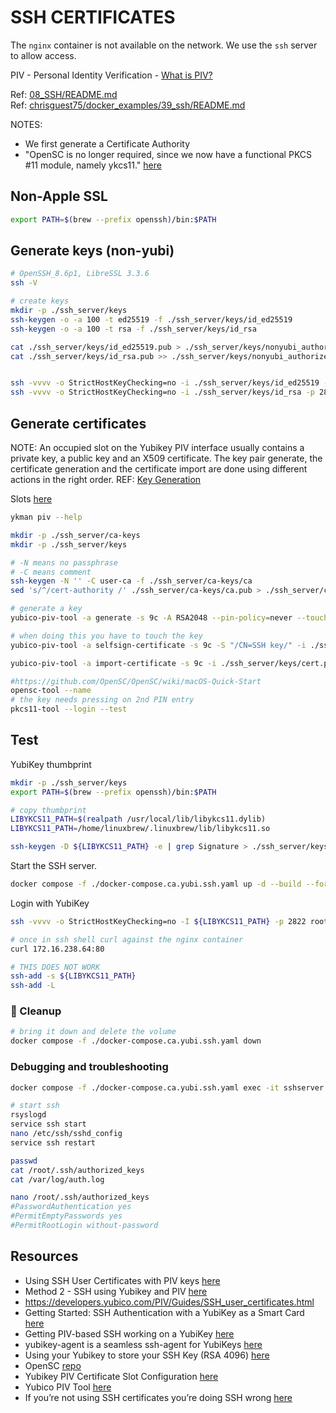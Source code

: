 # SSH CERTIFICATES

The `nginx` container is not available on the network. We use the `ssh` server to allow access.  

PIV - Personal Identity Verification - [What is PIV?](https://developers.yubico.com/PIV/)

Ref: [08_SSH/README.md](../08_SSH/README.md)  
Ref: [chrisguest75/docker_examples/39_ssh/README.md](https://github.com/chrisguest75/docker_examples/tree/master/39_ssh/README.md)  

NOTES:

* We first generate a Certificate Authority
* "OpenSC is no longer required, since we now have a functional PKCS #11 module, namely ykcs11." [here](https://developers.yubico.com/PIV/Guides/SSH_with_PIV_and_PKCS11.html)

## Non-Apple SSL

```sh
export PATH=$(brew --prefix openssh)/bin:$PATH  
```

## Generate keys (non-yubi)

```sh
# OpenSSH_8.6p1, LibreSSL 3.3.6
ssh -V 

# create keys
mkdir -p ./ssh_server/keys
ssh-keygen -o -a 100 -t ed25519 -f ./ssh_server/keys/id_ed25519 
ssh-keygen -o -a 100 -t rsa -f ./ssh_server/keys/id_rsa 

cat ./ssh_server/keys/id_ed25519.pub > ./ssh_server/keys/nonyubi_authorized_keys
cat ./ssh_server/keys/id_rsa.pub >> ./ssh_server/keys/nonyubi_authorized_keys


ssh -vvvv -o StrictHostKeyChecking=no -i ./ssh_server/keys/id_ed25519 -p 2822 root@0.0.0.0
ssh -vvvv -o StrictHostKeyChecking=no -i ./ssh_server/keys/id_rsa -p 2822 root@0.0.0.0
```

## Generate certificates

NOTE: An occupied slot on the Yubikey PIV interface usually contains a private key, a public key and an X509 certificate. The key pair generate, the certificate generation and the certificate import are done using different actions in the right order. REF: [Key Generation](https://developers.yubico.com/yubico-piv-tool/Actions/key_generation.html)

Slots [here](https://developers.yubico.com/PIV/Introduction/Certificate_slots.html)  

```sh
ykman piv --help

mkdir -p ./ssh_server/ca-keys
mkdir -p ./ssh_server/keys

# -N means no passphrase
# -C means comment
ssh-keygen -N '' -C user-ca -f ./ssh_server/ca-keys/ca
sed 's/^/cert-authority /' ./ssh_server/ca-keys/ca.pub > ./ssh_server/ca-keys/authorized_keys

# generate a key
yubico-piv-tool -a generate -s 9c -A RSA2048 --pin-policy=never --touch-policy=always -o ./ssh_server/keys/public.pem

# when doing this you have to touch the key
yubico-piv-tool -a selfsign-certificate -s 9c -S "/CN=SSH key/" -i ./ssh_server/keys/public.pem -o ./ssh_server/keys/cert.pem

yubico-piv-tool -a import-certificate -s 9c -i ./ssh_server/keys/cert.pem

#https://github.com/OpenSC/OpenSC/wiki/macOS-Quick-Start
opensc-tool --name
# the key needs pressing on 2nd PIN entry
pkcs11-tool --login --test
```

## Test

YubiKey thumbprint  

```sh
mkdir -p ./ssh_server/keys
export PATH=$(brew --prefix openssh)/bin:$PATH

# copy thumbprint
LIBYKCS11_PATH=$(realpath /usr/local/lib/libykcs11.dylib)
LIBYKCS11_PATH=/home/linuxbrew/.linuxbrew/lib/libykcs11.so

ssh-keygen -D ${LIBYKCS11_PATH} -e | grep Signature > ./ssh_server/keys/yubi_authorized_keys
```

Start the SSH server.  

```sh
docker compose -f ./docker-compose.ca.yubi.ssh.yaml up -d --build --force-recreate
```

Login with YubiKey  

```sh
ssh -vvvv -o StrictHostKeyChecking=no -I ${LIBYKCS11_PATH} -p 2822 root@0.0.0.0

# once in ssh shell curl against the nginx container
curl 172.16.238.64:80

# THIS DOES NOT WORK
ssh-add -s ${LIBYKCS11_PATH} 
ssh-add -L 
```

### 🧼 Cleanup

```sh
# bring it down and delete the volume
docker compose -f ./docker-compose.ca.yubi.ssh.yaml down 
```

### Debugging and troubleshooting

```sh
docker compose -f ./docker-compose.ca.yubi.ssh.yaml exec -it sshserver /bin/bash

# start ssh
rsyslogd
service ssh start
nano /etc/ssh/sshd_config  
service ssh restart

passwd
cat /root/.ssh/authorized_keys
cat /var/log/auth.log

nano /root/.ssh/authorized_keys
#PasswordAuthentication yes
#PermitEmptyPasswords yes
#PermitRootLogin without-password
```

## Resources

* Using SSH User Certificates with PIV keys [here](https://developers.yubico.com/PIV/Guides/SSH_user_certificates.html)
* Method 2 - SSH using Yubikey and PIV [here](https://ultrabug.fr/en/Tech%20Blog/2017/2017-05-12-hardening-ssh-authentication-using-yubikey-22/)
* https://developers.yubico.com/PIV/Guides/SSH_user_certificates.html
* Getting Started: SSH Authentication with a YubiKey as a Smart Card [here](https://developers.yubico.com/PIV/Guides/PIV_Walk-Through.html)
* Getting PIV-based SSH working on a YubiKey [here](https://eta.st/2021/03/06/yubikey-5-piv.html)
* yubikey-agent is a seamless ssh-agent for YubiKeys [here](https://github.com/FiloSottile/yubikey-agent)
* Using your Yubikey to store your SSH Key (RSA 4096) [here](https://dev.to/paulmicheli/using-your-yubikey-to-store-your-ssh-key-rsa-4096-3pfl)
* OpenSC [repo](https://github.com/OpenSC/OpenSC/wiki)
* Yubikey PIV Certificate Slot Configuration [here](https://www.securew2.com/blog/yubikey-piv-certificate-slot-configuration)
* Yubico PIV Tool [here](https://developers.yubico.com/yubico-piv-tool/)
* If you’re not using SSH certificates you’re doing SSH wrong [here](https://smallstep.com/blog/use-ssh-certificates/)